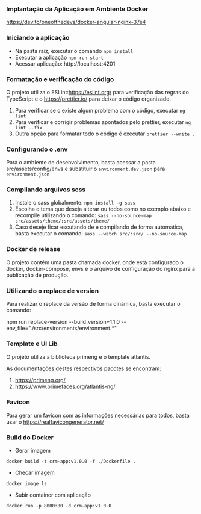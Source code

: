 ### Implantação da Aplicação em Ambiente Docker
https://dev.to/oneofthedevs/docker-angular-nginx-37e4

### Iniciando a aplicação

*  Na pasta raiz, executar o comando `npm install`
*  Executar a aplicação `npm run start`
*  Acessar aplicação: http://localhost:4201

### Formatação e verificação do código

O projeto utiliza o ESLint:https://eslint.org/ para verificação das regras do TypeScript e o
https://prettier.io/ para deixar o código organizado.

1. Para verificar se o existe algum problema com o código, executar `ng lint`
2. Para verificar e corrigir problemas apontados pelo prettier, executar `ng lint --fix`
3. Outra opção para formatar todo o código é executar `prettier --write .`

### Configurando o .env

Para o ambiente de desenvolvimento, basta acessar a pasta src/assets/config/envs e substituir
o `environment.dev.json` para `environment.json`

### Compilando arquivos scss

1. Instale o sass globalmente: `npm install -g sass`
2. Escolha o tema que deseja alterar ou todos como no exemplo abaixo e recompile utilizando o comando:
   `sass --no-source-map src/assets/theme/:src/assets/theme/`
3. Caso deseje ficar escutando de e compilando de forma automatica, basta executar o comando:
   `sass --watch src/:src/ --no-source-map`

### Docker de release

O projeto contém uma pasta chamada docker, onde está configurado o docker, docker-compose, envs e o arquivo de configuração
do nginx para a publicação de produção.

### Utilizando o replace de version
Para realizar o replace da versão de forma dinâmica, basta executar o comando:

npm run replace-version --build_version=1.1.0 --env_file="./src/environments/environment.*"

### Template e UI Lib
O projeto utiliza a biblioteca primeng e o template atlantis.

As documentações destes respectivos pacotes se encontram:
1. https://primeng.org/
2. https://www.primefaces.org/atlantis-ng/


### Favicon
Para gerar um favicon com as informações necessárias para todos, basta usar o
https://realfavicongenerator.net/


### Build do Docker
* Gerar imagem
````
docker build -t crm-app:v1.0.0 -f ./Dockerfile .
````
* Checar imagem
````
docker image ls
````

* Subir container com aplicação
````
docker run -p 8000:80 -d crm-app:v1.0.0
